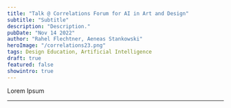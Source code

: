 ```yaml
---
title: "Talk @ Correlations Forum for AI in Art and Design"
subtitle: "Subtitle"
description: "Description."
pubDate: "Nov 14 2022"
author: "Rahel Flechtner, Aeneas Stankowski"
heroImage: "/correlations23.png"
tags: Design Education, Artificial Intelligence
draft: true
featured: false
showintro: true
---
```


 Lorem Ipsum


---
